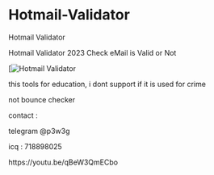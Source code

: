 # Hotmail-Validator
Hotmail Validator

Hotmail Validator 2023
Check eMail is Valid or Not

[![Hotmail Validator](https://user-images.githubusercontent.com/126732202/224477507-0f610a11-3929-4377-bd3a-b882ae826133.png "Hotmail Validator")

this tools for education,
i dont support if it is used for crime

not bounce checker
<p>contact :</p>
<p>telegram @p3w3g</p>
<p>icq : 718898025</p>
<p>https://youtu.be/qBeW3QmECbo</p>
